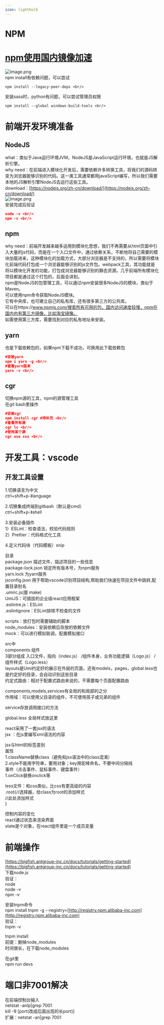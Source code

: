 ```yaml
---
icon: lightbulb
---
```

# NPM

# [npm使用国内镜像加速](https://cloud.tencent.com/developer/article/1372949)
![image.png](images/npm-1.png) <br/>
npm install有依赖问题，可以尝试 <br/>
```
npm install --legacy-peer-deps <br/>
```
安装sass时，python有问题，可以尝试管理员权限 <br/>
```
npm install --global windows-build-tools <br/>
```
# 

# 前端开发环境准备
## NodeJS
what：类似于Java运行环境JVM，NodeJS是JavaScript运行环境，也就是JS解析引擎。 <br/>
why need：在前端进入模块化开发后，需要依赖许多转换工具，将我们的源码转变为浏览器能够识别的代码。这一类工具通常都用javaScript编写，所以我们需要本地的JS解析引擎NodeJS去运行这些工具。 <br/>
download：[https://nodejs.org/zh-cn/download/](https://nodejs.org/zh-cn/download/) <br/>
![image.png](images/npm-2.png) <br/>
安装完成后验证 <br/>
```json <br/>
node -v <br/>
npm -v <br/>
```

## npm
why need：前端开发越来越多运用到模块化思想，我们不再需要从html页面中引入大量的js代码，而是在一个入口文件中，通过依赖关系，不断地将自己需要的模块加载进来，这种模块化的加载方式，大部分浏览器是不支持的，所以需要将模块化前端代码打包成一个浏览器能够识别的js文件包。webpack工具，其功能就是将以模块化开发的功能，打包成浏览器能够识别的静态资源。几乎前端所有模块化项目都是通过这个打包的，后面会讲到。 <br/>
npm是NodeJS的包管理工具，可以通过npm安装很多NodeJS的模块，类似于Maven。 <br/>
可以使用npm命令获取NodeJS模块。 <br/>
它有中央库，也可建立自己的私有库，还有很多第三方的公共库。 <br/>
可以在https://www.npmjs.com/搜索所有可用的包，国内访问速度较慢，npm在国内也有第三方镜像，比如淘宝镜像。 <br/>
如需使用第三方库，需要找到对应的私有地址来安装。 <br/>

## yarn
也是下载依赖包的，如果npm下载不成功，可换用此下载依赖包 <br/>
```json <br/>
#安装yarn
npm i yarn -g <br/>
#查看yarn版本
yarn -v <br/>
```

## cgr
切换npm源的工具，npm的源管理工具 <br/>
在git bash里操作 <br/>
```json <br/>
#安装cgr
npm install cgr #待补充 <br/>
#查看所有源
cgr ls <br/>
#使用某个源
cgr use xxx <br/>
```

# 开发工具：vscode
## 开发工具设置
1.切换语言为中文    <br/>
ctrl+shift+p-》language <br/>

2.切换集成终端到gitbash（默认是cmd） <br/>
ctrl+shift+p-》shell   <br/>

3.安装必备插件 <br/>
1）ESLint：检查语法，校验代码规则 <br/>
2）Prettier：代码格式化工具 <br/>

4.定义代码块（代码模板）snip <br/>

目录 <br/>
package.json   描述文件，描述项目的一些信息 <br/>
package-lock.json  锁定所有版本号，为npm服务 <br/>
yarn.lock  为yarn服务 <br/>
jsconfig.json  用于帮助vscode识别项目结构,帮助我们快速在项目文件中跳转,配置目录别名 <br/>
.umirc.js(屋 make) <br/>
UmiJS：可插拔的企业级react应用框架 <br/>
.eslintre.js：ESLint <br/>
.eslintignore：ESLint排除不检查的文件 <br/>

scripts：放打包时需要辅助的脚本 <br/>
node_modules：安装依赖后存放的依赖文件 <br/>
mock：可以进行模拟联调，配置模拟接口 <br/>

src中 <br/>
components  组件 <br/>
3部分组成  入口文件，指向（index.js）  /组件本身，业务功能逻辑（Logo.js） / 组件样式（Logo.less） <br/>
layouts是Umi约定好的展示在外层的页面，还有models，pages，global.less也是约定好的目录，会自动识别这些目录 <br/>
约定式路由：相对于配置式路由来说的，不需要每个页面配置路由 <br/>

components,models,services有全局的和局部的之分 <br/>
作用域：可以使用父目录的组件，不可使用孩子或兄弟的组件 <br/>

service存放调用接口的方法 <br/>

global.less  全局样式放这里 <br/>

react采用了一套jsx的语法 <br/>
jsx ：在js里编写xml语法的内容 <br/>

jsx与html的标签差别 <br/>
属性 <br/>
1.className替换class（避免和jsx语法中的class混淆） <br/>
2.style不能用字符串，要用对象；key用驼峰命名，不要中间分隔线 <br/>
事件（点击事件、鼠标事件、键盘事件） <br/>
1.onClick替换onclick等 <br/>


less文件：和css类似，比css有更高级的内容 <br/>
.root{//选择器，给class为root的添加样式 <br/>
//此处添加样式 <br/>
} <br/>

控制内容的变化 <br/>
react通过状态来渲染界面 <br/>
state是个对象，在react组件里是一个成员变量 <br/>

# 前端操作

[https://bigfish.antgroup-inc.cn/docs/tutorials/getting-started](https://bigfish.antgroup-inc.cn/docs/tutorials/getting-started) <br/>
下载node.js <br/>
验证： <br/>
node <br/>
node -v <br/>
npm -v <br/>

安装tnpm命令 <br/>
npm install tnpm -g --registry=[http://registry.npm.alibaba-inc.com](http://registry.npm.alibaba-inc.com) <br/>
验证： <br/>
tnpm -v <br/>

tnpm install <br/>
前提：删掉node_modules <br/>
时间很长，在下载node_modules <br/>

在git里 <br/>
npm run devs <br/>
# 端口非7001解决
在前端控制台输入 <br/>
netstat -anlp|grep 7001 <br/>
kill -9 [port(改成后面出现的长port)] <br/>
扩展：netstat -an|grep 7001 <br/>

